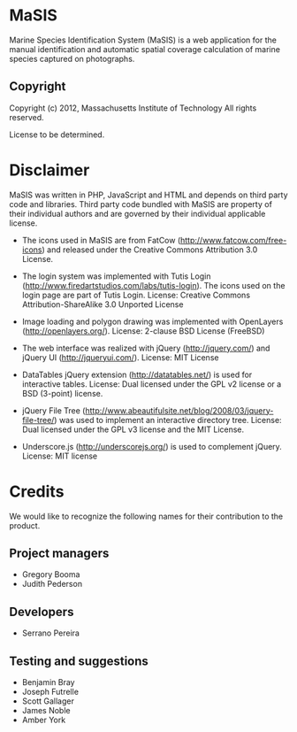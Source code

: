 # MaSIS

Marine Species Identification System (MaSIS) is a web application for the
manual identification and automatic spatial coverage calculation of marine
species captured on photographs.

## Copyright

Copyright (c) 2012, Massachusetts Institute of Technology
All rights reserved.

License to be determined.

# Disclaimer

MaSIS was written in PHP, JavaScript and HTML and depends on third party code
and libraries. Third party code bundled with MaSIS are property of their
individual authors and are governed by their individual applicable license.

* The icons used in MaSIS are from FatCow (<http://www.fatcow.com/free-icons>)
   and released under the Creative Commons Attribution 3.0 License.

* The login system was implemented with Tutis Login
  (<http://www.firedartstudios.com/labs/tutis-login>). The icons used on the
  login page are part of Tutis Login.
  License: Creative Commons Attribution-ShareAlike 3.0 Unported License

* Image loading and polygon drawing was implemented with OpenLayers
  (<http://openlayers.org/>).
  License: 2-clause BSD License (FreeBSD)

* The web interface was realized with jQuery (<http://jquery.com/>) and
  jQuery UI (<http://jqueryui.com/>).
  License: MIT License

* DataTables jQuery extension (<http://datatables.net/>) is used for interactive
  tables.
  License: Dual licensed under the GPL v2 license or a BSD (3-point) license.

* jQuery File Tree (<http://www.abeautifulsite.net/blog/2008/03/jquery-file-tree/>)
  was used to implement an interactive directory tree.
  License: Dual licensed under the GPL v3 license and the MIT License.

* Underscore.js (<http://underscorejs.org/>) is used to complement jQuery.
  License: MIT license

# Credits

We would like to recognize the following names for their contribution to the
product.

## Project managers

* Gregory Booma
* Judith Pederson

## Developers

* Serrano Pereira

## Testing and suggestions

* Benjamin Bray
* Joseph Futrelle
* Scott Gallager
* James Noble
* Amber York
